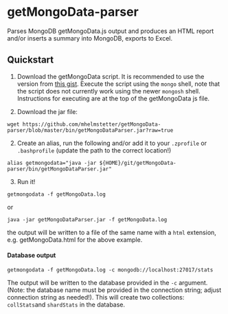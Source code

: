 # getMongoData-parser

Parses MongoDB getMongoData.js output and produces an HTML report and/or inserts a summary into MongoDB, exports to
Excel.


Quickstart
----------

1. Download the getMongoData script. It is recommended to use the version
   from [this gist](https://gist.github.com/mhelmstetter/063ddfc941336d5b7959c00ac7217ea8). Execute the script using
   the `mongo` shell, note that the script does not currently work using the newer `mongosh` shell. Instructions for
   executing are at the top of the getMongoData js file.

1. Download the jar file:

```
wget https://github.com/mhelmstetter/getMongoData-parser/blob/master/bin/getMongoDataParser.jar?raw=true
```

2. Create an alias, run the following and/or add it to your `.zprofile` or `.bashprofile` (update the path to the
   correct location!)

```
alias getmongodata="java -jar ${HOME}/git/getMongoData-parser/bin/getMongoDataParser.jar"
```

3. Run it!

```
getmongodata -f getMongoData.log
```

or

```
java -jar getMongoDataParser.jar -f getMongoData.log
```

the output will be written to a file of the same name with a `html` extension, e.g. getMongoData.html for the above
example.

#### Database output

```
getmongodata -f getMongoData.log -c mongodb://localhost:27017/stats
```

The output will be written to the database provided in the `-c` argument.    (Note: the database name must be provided
in the connection string; adjust connection string as needed!).  This will create two collections: `collStats`and `shardStats` in the database.
